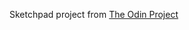 Sketchpad project from [The Odin Project](https://www.theodinproject.com/courses/web-development-101/lessons/javascript-and-jquery?ref=lnav)